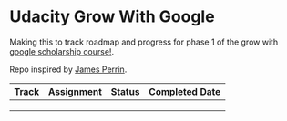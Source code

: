 # Udacity Grow With Google
Making this to track roadmap and progress for phase 1 of the grow with [google scholarship course!](https://www.udacity.com/grow-with-google).

Repo inspired by [James Perrin](https://github.com/jamesperrin/udacity-google-grow).

| Track         | Assignment    | Status     | Completed Date|
|:-------------:|:-------------:|:----------:|:-------------:| 
|               |               |            |               |   
|               |               |            |               | 
|               |               |            |               |   
